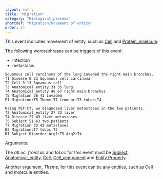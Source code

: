 ```yaml
---
layout: entry
title: "Migration"
category: "Biological_process"
shortdef: "Migration/movement of entity"
order: 14
---
```


This event indicates movement of entity, such as [Cell]() and [Protein_molecule]().

The following words/phrases can be triggers of this event:

- infection
- metastasis

~~~ ann
Squamous cell carcinoma of the lung invaded the right main bronchus.
T1 Disease 0 23 Squamous cell carcinoma
T2 Cell 0 13 Squamous cell
T3 Anatomical_entity 31 35 lung
T4 Anatomical_entity 48 67 right main bronchus
T5 Migration 36 43 invaded
E1 Migration:T5 Theme:T1 fromLoc:T3 toLoc:T4
~~~
~~~ ann
Using PET-CT, we diagnosed liver metastases in the two patients.
T2 Anatomical_entity 27 32 liver
T4 Disease 27 43 liver metastases
T5 Subject 51 63 two patients
T7 Migration 33 43 metastases
E2 Migration:T7 toLoc:T2
R1 Subject_Disorder Arg1:T5 Arg2:T4
~~~

Arguments:

The *atLoc*, *fromLoc* and *toLoc* for this event must be [Subject](), [Anatomical_entity](), [Cell](), [Cell_component]() and [Entity Property]().

Another argument, *Theme*, for this event can be any entities, such as [Cell]() and molecule entities.

<!--details-->



